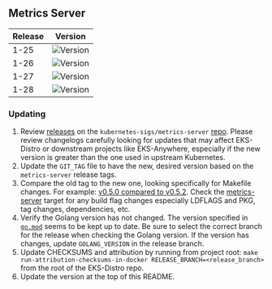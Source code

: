 ## Metrics Server

| Release | Version                                                      |
|---------|--------------------------------------------------------------|
| 1-25    | ![Version](https://img.shields.io/badge/version-v0.6.4-blue) |
| 1-26    | ![Version](https://img.shields.io/badge/version-v0.6.4-blue) |
| 1-27    | ![Version](https://img.shields.io/badge/version-v0.6.4-blue) |
| 1-28    | ![Version](https://img.shields.io/badge/version-v0.6.4-blue) |


### Updating

1. Review [releases](https://github.com/kubernetes-sigs/metrics-server/releases)
   on the `kubernetes-sigs/metrics-server`
   [repo](https://github.com/kubernetes-sigs/metrics-server). Please review
   changelogs carefully looking for updates that may affect EKS-Distro or
   downstream projects like EKS-Anywhere, especially if the new version is
   greater than the one used in upstream Kubernetes.
2. Update the `GIT_TAG` file to have the new, desired version based on the
   `metrics-server` release tags.
3. Compare the old tag to the new one, looking specifically for Makefile changes.
   For example:
   [v0.5.0 compared to v0.5.2](https://github.com/kubernetes-sigs/metrics-server/compare/v0.5.0...v0.5.2).
   Check the [metrics-server](https://github.com/kubernetes-sigs/metrics-server/blob/master/Makefile#L35)
   target for any build flag changes especially LDFLAGS and PKG, tag changes, dependencies, etc.
4. Verify the Golang version has not changed. The version specified in
   [`go.mod`](https://github.com/kubernetes-sigs/metrics-server/blob/master/go.mod)
   seems to be kept up to date. Be sure to select the correct branch for the
   release when checking the Golang version. If the version has changes, update
   `GOLANG_VERSION` in the release branch.
5. Update CHECKSUMS and attribution by running from project root:
   `make run-attribution-checksums-in-docker RELEASE_BRANCH=<release_branch>`
   from the root of the EKS-Distro repo.
6. Update the version at the top of this README.
